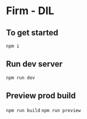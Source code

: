 # Firm - DIL


## To get started
`npm i`   

## Run dev server
`npm run dev`

## Preview prod build
`npm run build`
`npm run preview`
